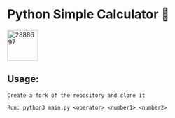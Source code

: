 # Python Simple Calculator 🐍

<img width="70" height="70" alt="2888697" src="https://github.com/user-attachments/assets/589e9023-281f-425b-8d29-4e20a94e77ab" />


## Usage:

    Create a fork of the repository and clone it

    Run: python3 main.py <operator> <number1> <number2>
